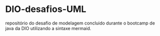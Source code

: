 # DIO-desafios-UML
repositório do desafio de modelagem concluido durante o bootcamp de java da DIO utilizando a sintaxe mermaid.
